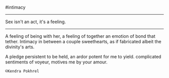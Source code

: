 
#intimacy

___

Sex isn't an act, it's a feeling.

___


A feeling of being with her, a feeling of together
an emotion of bond that tether.
Intimacy in between a couple sweethearts,
as if fabricated albeit the divinity's arts.

A pledge persistent to be held,
an ardor potent for me to yield.
complicated sentiments of voyeur,
motives me by your amour.

`©Kendra Pokhrel`